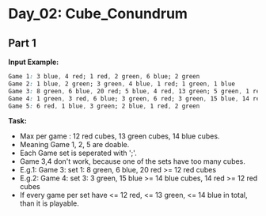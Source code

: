 # Day_02: Cube_Conundrum

## Part 1

**Input Example:**
```css
Game 1: 3 blue, 4 red; 1 red, 2 green, 6 blue; 2 green
Game 2: 1 blue, 2 green; 3 green, 4 blue, 1 red; 1 green, 1 blue
Game 3: 8 green, 6 blue, 20 red; 5 blue, 4 red, 13 green; 5 green, 1 red
Game 4: 1 green, 3 red, 6 blue; 3 green, 6 red; 3 green, 15 blue, 14 red
Game 5: 6 red, 1 blue, 3 green; 2 blue, 1 red, 2 green
```

**Task:**
- Max per game : 12 red cubes, 13 green cubes, 14 blue cubes.
- Meaning Game 1, 2, 5 are doable.
- Each Game set is seperated with ';'.
- Game 3,4 don't work, because one of the sets have too many cubes. 
- E.g.1: Game 3: set 1: 8 green, 6 blue, 20 red >= 12 red cubes
- E.g.2: Game 4: set 3: 3 green, 15 blue >= 14 blue cubes, 14 red >= 12 red cubes
- If every game per set have <= 12 red, <= 13 green, <= 14 blue in total, than it is playable.

